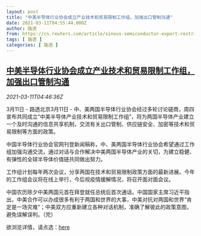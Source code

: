 ```yaml
---
layout: post
title: "中美半导体行业协会成立产业技术和贸易限制工作组，加强出口管制沟通"
date: 2021-03-11T04:55:44.000Z
author: 路透
from: https://cn.reuters.com/article/sinous-semiconductor-export-restrictions-idCNKBS2B30BU
tags: [ 路透 ]
categories: [ 路透 ]
---
```

<!--1615438544000-->
[中美半导体行业协会成立产业技术和贸易限制工作组，加强出口管制沟通](https://cn.reuters.com/article/sinous-semiconductor-export-restrictions-idCNKBS2B30BU)
------

<div>
<div><i>2021-03-11T04:46:36Z</i></div><p>3月11日 - 路透北京3月11日 - 中、美两国半导体行业协会经过多轮讨论磋商，周四宣布共同成立“中美半导体产业技术和贸易限制工作组”，将为两国半导体产业建立一个及时沟通的信息共享机制，交流有关出口管制、供应链安全、加密等技术和贸易限制等方面的政策。</p><p>中国半导体行业协会官网刊登新闻稿称，中、美两国半导体行业协会希望通过工作组加强沟通交流，通过对话与合作解决中美两国半导体产业的关切，为建立稳健、有弹性的全球半导体价值链共同做出努力。</p><p>工作组计划每年两次会议，分享两国在技术和贸易限制政策方面的最新进展。今年的工作组会议将在线上举行，今后视疫情缓解情况，将召开面对面会议。</p><p>中国农历除夕中美两国元首在拜登就任总统后首次通话。中国国家主席习近平指出，中美合作可以办成很多有利于两国和世界的大事，中美对抗对两国和世界“肯定是一场灾难”；中美双方应重新建立各种对话机制，准确了解彼此的政策意图，避免误解误判。（完）</p><p>欲浏览详情，请点选：<a href="http://www.csia.net.cn/Article/ShowInfo.asp?InfoID=100262">here</a></p>
</div>
